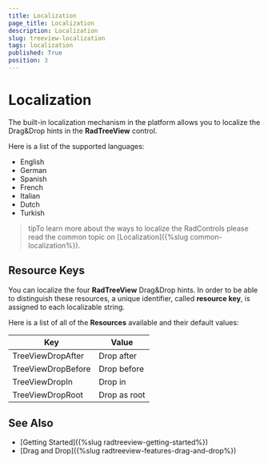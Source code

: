```yaml
---
title: Localization
page_title: Localization
description: Localization
slug: treeview-localization
tags: localization
published: True
position: 3
---
```


# Localization

The built-in localization mechanism in the platform allows you to localize the Drag&Drop hints in the __RadTreeView__ control. 

Here is a list of the supported languages:

* English            
* German          
* Spanish           
* French
* Italian              
* Dutch             
* Turkish

>tipTo learn more about the ways to localize the RadControls please read the common topic on [Localization]({%slug common-localization%}).

## Resource Keys

You can localize the four __RadTreeView__ Drag&Drop hints. In order to be able to distinguish these resources, a unique identifier, called __resource key__, is assigned to each localizable string.

Here is a list of all of the __Resources__ available and their default values:

Key	|	Value
---	|	---	
TreeViewDropAfter | Drop after
TreeViewDropBefore | Drop before
TreeViewDropIn | Drop in
TreeViewDropRoot | Drop as root

## See Also
 * [Getting Started]({%slug radtreeview-getting-started%})
 * [Drag and Drop]({%slug radtreeview-features-drag-and-drop%})
